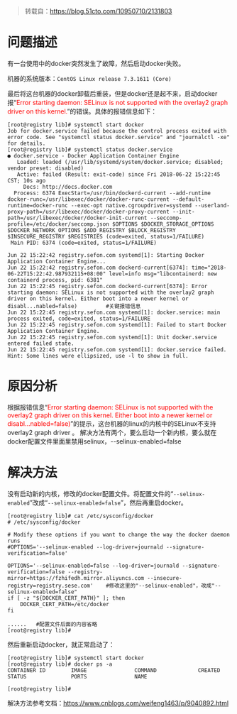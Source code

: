 > 转载自：<https://blog.51cto.com/10950710/2131803>

# 问题描述
有一台使用中的docker突然发生了故障，然后启动docker失败。

机器的系统版本：`CentOS Linux release 7.3.1611 (Core)`

最后将这台机器的docker卸载后重装，但是docker还是起不来，启动docker报“<font color=red>Error starting daemon: SELinux is not supported with the overlay2 graph driver on this kernel.</font>”的错误。具体的报错信息如下：

	[root@registry lib]# systemctl start docker
	Job for docker.service failed because the control process exited with error code. See "systemctl status docker.service" and "journalctl -xe" for details.
	[root@registry lib]# systemctl status docker.service
	● docker.service - Docker Application Container Engine
	   Loaded: loaded (/usr/lib/systemd/system/docker.service; disabled; vendor preset: disabled)
	   Active: failed (Result: exit-code) since Fri 2018-06-22 15:22:45 CST; 10s ago
	     Docs: http://docs.docker.com
	  Process: 6374 ExecStart=/usr/bin/dockerd-current --add-runtime docker-runc=/usr/libexec/docker/docker-runc-current --default-runtime=docker-runc --exec-opt native.cgroupdriver=systemd --userland-proxy-path=/usr/libexec/docker/docker-proxy-current --init-path=/usr/libexec/docker/docker-init-current --seccomp-profile=/etc/docker/seccomp.json $OPTIONS $DOCKER_STORAGE_OPTIONS $DOCKER_NETWORK_OPTIONS $ADD_REGISTRY $BLOCK_REGISTRY $INSECURE_REGISTRY $REGISTRIES (code=exited, status=1/FAILURE)
	 Main PID: 6374 (code=exited, status=1/FAILURE)
	
	Jun 22 15:22:42 registry.sefon.com systemd[1]: Starting Docker Application Container Engine...
	Jun 22 15:22:42 registry.sefon.com dockerd-current[6374]: time="2018-06-22T15:22:42.987932115+08:00" level=info msg="libcontainerd: new containerd process, pid: 6381"
	Jun 22 15:22:45 registry.sefon.com dockerd-current[6374]: Error starting daemon: SELinux is not supported with the overlay2 graph driver on this kernel. Either boot into a newer kernel or disabl...nabled=false)         #关键报错信息
	Jun 22 15:22:45 registry.sefon.com systemd[1]: docker.service: main process exited, code=exited, status=1/FAILURE
	Jun 22 15:22:45 registry.sefon.com systemd[1]: Failed to start Docker Application Container Engine.
	Jun 22 15:22:45 registry.sefon.com systemd[1]: Unit docker.service entered failed state.
	Jun 22 15:22:45 registry.sefon.com systemd[1]: docker.service failed.
	Hint: Some lines were ellipsized, use -l to show in full.

# 原因分析
根据报错信息“<font color=red>Error starting daemon: SELinux is not supported with the overlay2 graph driver on this kernel. Either boot into a newer kernel or disabl...nabled=false)</font>”的提示，这台机器的linux的内核中的SELinux不支持 overlay2 graph driver 。
解决方法有两个，要么启动一个新内核，要么就在docker配置文件里面里禁用selinux，--selinux-enabled=false

# 解决方法
没有启动新的内核，修改的docker配置文件。将配置文件的“`--selinux-enabled`”改成“`--selinux-enabled=false`”，然后再重启docker。

	[root@registry lib]# cat /etc/sysconfig/docker
	# /etc/sysconfig/docker
	
	# Modify these options if you want to change the way the docker daemon runs
	#OPTIONS='--selinux-enabled --log-driver=journald --signature-verification=false'
	
	OPTIONS='--selinux-enabled=false --log-driver=journald --signature-verification=false --registry-mirror=https://fzhifedh.mirror.aliyuncs.com --insecure-registry=registry.sese.com'    #修改这里的"--selinux-enabled"，改成"--selinux-enabled=false"
	if [ -z "${DOCKER_CERT_PATH}" ]; then
	    DOCKER_CERT_PATH=/etc/docker
	fi
	
	......   #配置文件后面的内容省略
	[root@registry lib]# 

然后重新启动docker，就正常启动了：

	[root@registry lib]# systemctl start docker
	[root@registry lib]# docker ps -a
	CONTAINER ID        IMAGE               COMMAND             CREATED             STATUS              PORTS               NAME
	
	[root@registry lib]# 

解决方法参考文档：<https://www.cnblogs.com/weifeng1463/p/9040892.html>